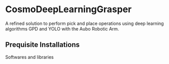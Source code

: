 # CosmoDeepLearningGrasper
A refined solution to perform pick and place operations using deep learning algorithms GPD and YOLO with the Aubo Robotic Arm.

## Prequisite Installations
Softwares and libraries